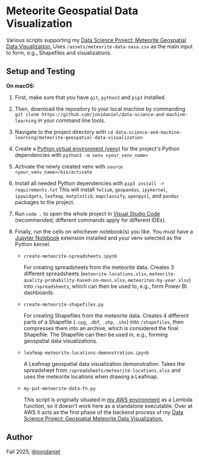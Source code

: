 # Meteorite Geospatial Data Visualization

Various scripts supporting my [Data Science Project: Meteorite Geospatial Data Visualization.](https://www.jonimakinen.com/mywork/meteorites-en.html) Uses `/assets/meteorite-data-nasa.csv` as the main input to form, e.g., Shapefiles and visualizations.

## Setup and Testing

**On macOS:**

1. First, make sure that you have `git`, `python3` and `pip3` installed.

2. Then, download the repository to your local machine by commanding `git clone https://github.com/jonidaniel/data-science-and-machine-learning` in your command line tools.

3. Navigate to the project directory with `cd data-science-and-machine-learning/meteorite-geospatial-data-visualization`

4. Create a [Python virtual environment (venv)](https://docs.python.org/3/library/venv.html) for the project's Python dependencies with `python3 -m venv <your_venv_name>`

5. Activate the newly created venv with `source <your_venv_name>/bin/activate`

6. Install all needed Python dependencies with `pip3 install -r requirements.txt` This will install `folium`, `geopandas`, `ipykernel`, `ipywidgets`, `leafmap`, `matplotlib`, `mapclassify`, `openpyxl`, and `pandas` packages to the project.

7. Run `code .` to open the whole project in [Visual Studio Code](https://code.visualstudio.com/) (recommended; different commands apply for different IDEs).

8. Finally, run the cells on whichever notebook(s) you like. You must have a [Jupyter Notebook](https://jupyter.org/) extension installed and your venv selected as the Python kernel.

   - `create-meteorite-spreadsheets.ipynb`

     For creating spreadsheets from the meteorite data. Creates 3 different spreadsheets (`meteorite-locations.xlsx`, `meteorite-quality-probability-based-on-mass.xlsx`, `meteorites-by-year.xlsx`) into `/spreadsheets`, which can then be used to, e.g., form Power BI dashboards.

   - `create-meteorite-shapefiles.py`

     For creating Shapefiles from the meteorite data. Creates 4 different parts of a Shapefile (`.cpg`, `.dbf`, `.shp`, `.shx`) into `/shapefiles`, then compresses them into an archive, which is considered the final Shapefile. The Shapefile can then be used in, e.g., forming geospatial data visualizations.

   - `leafmap-meteorite-locations-demonstration.ipynb`

     A Leafmap geospatial data visualization demonstration. Takes the spreadsheet from `/spreadsheets/meteorite-locations.xlsx` and uses the meteorite locations when drawing a Leafmap.

   - `my-put-meteorite-data-fn.py`

     This script is originally situated in [my AWS environment](https://github.com/jonidaniel/my-aws-environment) as a Lambda function, so it doesn't work here as a standalone executable. Over at AWS it acts as the first phase of the backend process of my [Data Science Project: Geospatial Meteorite Data Visualization.](https://www.jonimakinen.com/mywork/meteorites-fi.html)

## Author

Fall 2025, [@jonidaniel](https://github.com/jonidaniel)
